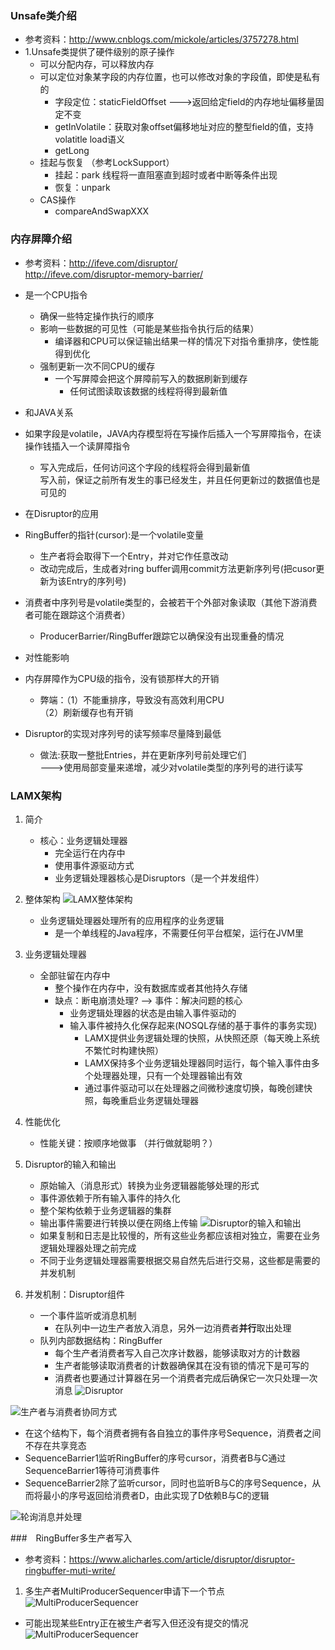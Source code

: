 ### Unsafe类介绍
- 参考资料：http://www.cnblogs.com/mickole/articles/3757278.html
- 1.Unsafe类提供了硬件级别的原子操作
  - 可以分配内存，可以释放内存
  - 可以定位对象某字段的内存位置，也可以修改对象的字段值，即使是私有的
       - 字段定位：staticFieldOffset  --->返回给定field的内存地址偏移量固定不变
       - getInVolatile：获取对象offset偏移地址对应的整型field的值，支持volatitle load语义
       - getLong
  - 挂起与恢复 （参考LockSupport）
       - 挂起：park  线程将一直阻塞直到超时或者中断等条件出现
       - 恢复：unpark    
  - CAS操作
       -  compareAndSwapXXX
       

### 内存屏障介绍
- 参考资料：http://ifeve.com/disruptor/ <br/>
          http://ifeve.com/disruptor-memory-barrier/
- 是一个CPU指令
  - 确保一些特定操作执行的顺序
  - 影响一些数据的可见性（可能是某些指令执行后的结果）
    - 编译器和CPU可以保证输出结果一样的情况下对指令重排序，使性能得到优化
  - 强制更新一次不同CPU的缓存
    - 一个写屏障会把这个屏障前写入的数据刷新到缓存
         - 任何试图读取该数据的线程将得到最新值
 
- 和JAVA关系
 - 如果字段是volatile，JAVA内存模型将在写操作后插入一个写屏障指令，在读操作钱插入一个读屏障指令          
    - 写入完成后，任何访问这个字段的线程将会得到最新值 <br/>
       写入前，保证之前所有发生的事已经发生，并且任何更新过的数据值也是可见的    
 
- 在Disruptor的应用
 - RingBuffer的指针(cursor):是一个volatile变量
   - 生产者将会取得下一个Entry，并对它作任意改动
   - 改动完成后，生成者对ring buffer调用commit方法更新序列号(把cusor更新为该Entry的序列号)
 - 消费者中序列号是volatile类型的，会被若干个外部对象读取（其他下游消费者可能在跟踪这个消费者）
   - ProducerBarrier/RingBuffer跟踪它以确保没有出现重叠的情况
 
- 对性能影响
 - 内存屏障作为CPU级的指令，没有锁那样大的开销
   - 弊端：（1）不能重排序，导致没有高效利用CPU <br>
           （2）刷新缓存也有开销
 - Disruptor的实现对序列号的读写频率尽量降到最低
   - 做法:获取一整批Entries，并在更新序列号前处理它们<br>
          --->使用局部变量来递增，减少对volatile类型的序列号的进行读写<br>
          

### LAMX架构          
1. 简介
    - 核心：业务逻辑处理器
        - 完全运行在内存中
        - 使用事件源驱动方式  
        - 业务逻辑处理器核心是Disruptors（是一个并发组件）
   
2. 整体架构
![LAMX整体架构](http://ifeve.com/wp-content/uploads/2013/01/arch-summary.png)
    - 业务逻辑处理器处理所有的应用程序的业务逻辑
        - 是一个单线程的Java程序，不需要任何平台框架，运行在JVM里
  
3. 业务逻辑处理器
    - 全部驻留在内存中
        - 整个操作在内存中，没有数据库或者其他持久存储
        - 缺点：断电崩溃处理? --> 事件：解决问题的核心
          - 业务逻辑处理器的状态是由输入事件驱动的
          - 输入事件被持久化保存起来(NOSQL存储的基于事件的事务实现)
            - LAMX提供业务逻辑处理的快照，从快照还原（每天晚上系统不繁忙时构建快照）
            - LAMX保持多个业务逻辑处理器同时运行，每个输入事件由多个处理器处理，只有一个处理器输出有效
            - 通过事件驱动可以在处理器之间微秒速度切换，每晚创建快照，每晚重启业务逻辑处理器
        
4. 性能优化
    - 性能关键：按顺序地做事 （并行做就聪明？）

5.  Disruptor的输入和输出
    - 原始输入（消息形式）转换为业务逻辑器能够处理的形式
    - 事件源依赖于所有输入事件的持久化
    - 整个架构依赖于业务逻辑器的集群
    - 输出事件需要进行转换以便在网络上传输
    ![Disruptor的输入和输出](http://ifeve.com/wp-content/uploads/2013/01/input-activity.png)
     - 如果复制和日志是比较慢的，所有这些业务都应该相对独立，需要在业务逻辑处理器处理之前完成
     - 不同于业务逻辑处理器需要根据交易自然先后进行交易，这些都是需要的并发机制

6.  并发机制：Disruptor组件
    - 一个事件监听或消息机制
       - 在队列中一边生产者放入消息，另外一边消费者**并行**取出处理
    - 队列内部数据结构：RingBuffer
       - 每个生产者消费者写入自己次序计数器，能够读取对方的计数器
       - 生产者能够读取消费者的计数器确保其在没有锁的情况下是可写的
       - 消费者也要通过计算器在另一个消费者完成后确保它一次只处理一次消息
     ![Disruptor](http://ifeve.com/wp-content/uploads/2013/01/disruptor.png)  
     
 ![生产者与消费者协同方式](https://images2015.cnblogs.com/blog/1047231/201702/1047231-20170208183601338-912624234.png)    
- 在这个结构下，每个消费者拥有各自独立的事件序号Sequence，消费者之间不存在共享竞态
- SequenceBarrier1监听RingBuffer的序号cursor，消费者B与C通过SequenceBarrier1等待可消费事件
- SequenceBarrier2除了监听cursor，同时也监听B与C的序号Sequence，从而将最小的序号返回给消费者D，由此实现了D依赖B与C的逻辑

![轮询消息并处理](https://pic1.zhimg.com/80/v2-24d185bac2b879459aa588cfa16651f0_hd.jpg)


###　RingBuffer多生产者写入
- 参考资料：https://www.alicharles.com/article/disruptor/disruptor-ringbuffer-muti-write/
1.  多生产者MultiProducerSequencer申请下一个节点 
   ![MultiProducerSequencer](https://www.alicharles.com/images/2016/09/20160905225141_94026.png)  
   - 可能出现某些Entry正在被生产者写入但还没有提交的情况  
    ![MultiProducerSequencer](https://www.alicharles.com/images/2016/09/20160905225159_84973.png)   
        
          
        
                    